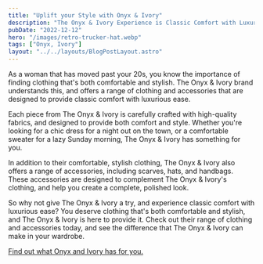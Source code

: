 ```yaml
---
title: "Uplift your Style with Onyx & Ivory"
description: "The Onyx & Ivory Experience is Classic Comfort with Luxurious Ease"
pubDate: "2022-12-12"
hero: "/images/retro-trucker-hat.webp"
tags: ["Onyx, Ivory"]
layout: "../../layouts/BlogPostLayout.astro"
---
```


As a woman that has moved past your 20s, you know the importance of finding clothing that's both comfortable and stylish. The Onyx & Ivory brand understands this, and offers a range of clothing and accessories that are designed to provide classic comfort with luxurious ease.

Each piece from The Onyx & Ivory is carefully crafted with high-quality fabrics, and designed to provide both comfort and style. Whether you're looking for a chic dress for a night out on the town, or a comfortable sweater for a lazy Sunday morning, The Onyx & Ivory has something for you.

In addition to their comfortable, stylish clothing, The Onyx & Ivory also offers a range of accessories, including scarves, hats, and handbags. These accessories are designed to complement The Onyx & Ivory's clothing, and help you create a complete, polished look.

So why not give The Onyx & Ivory a try, and experience classic comfort with luxurious ease? You deserve clothing that's both comfortable and stylish, and The Onyx & Ivory is here to provide it. Check out their range of clothing and accessories today, and see the difference that The Onyx & Ivory can make in your wardrobe.

[Find out what Onyx and Ivory has for you.](https://onyxandivoryco.com/)